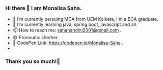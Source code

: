 ### Hi there 👋 I am Monalisa Saha.

- 📔 I’m currently persuing MCA from UEM Kolkata, I'm a BCA graduate.
- 🌱 I’m currently learning java, spring boot, javascript and all.
- 📫 How to reach me: sahanandini2001@gmail.com .
- 😄 Pronouns: she/her.
- 🔗 CodePen Link: https://codepen.io/Monalisa-Saha .
- 
### Thank you so much!💖


